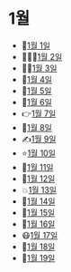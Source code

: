 # 1월

- 💪[1월 1일](1.1.md)
- 🧑‍🤝‍🧑[1월 2일](1.2.md)
- 👨‍💻[1월 3일](1.3.md)
- 👼[1월 4일](1.4.md)
- 🥺[1월 5일](1.5.md)
- 🤴[1월 6일](1.6.md)
- 👉[1월 7일](1.7.md)
- 🍒[1월 8일](1.8.md)
- ✍️[1월 9일](1.9.md)
- ⭐[1월 10일](1.10.md)
- 🐷[1월 11일](1.11.md)
- 🎒[1월 12일](1.12.md)
- 💥[1월 13일](1.13.md)
- 🧵[1월 14일](1.14.md)
- 🥿[1월 15일](1.15.md)
- 🥐[1월 16일](1.16.md)
- 😷[1월 17일](1.17.md)
- 👳[1월 18일](1.18.md)
- 🗻[1월 19일](1.19.md)
